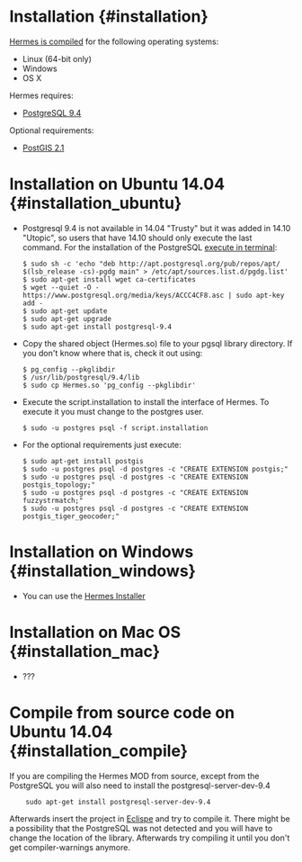 # Installation {#installation}

[Hermes is compiled](https://hermes-mod.java.net/) for the following operating systems:

- Linux (64-bit only)
- Windows
- OS X

Hermes requires:

- [PostgreSQL 9.4](http://www.postgresql.org/)

Optional requirements:

- [PostGIS 2.1](http://postgis.net/)

# Installation on Ubuntu 14.04 {#installation_ubuntu}

- Postgresql 9.4 is not available in 14.04 "Trusty" but it was added in 14.10 "Utopic", so users that have 14.10 should only execute the last command. For the installation of the PostgreSQL [execute in terminal](http://www.postgresql.org/download/linux/ubuntu/):
  
      $ sudo sh -c 'echo "deb http://apt.postgresql.org/pub/repos/apt/ $(lsb_release -cs)-pgdg main" > /etc/apt/sources.list.d/pgdg.list'
      $ sudo apt-get install wget ca-certificates
      $ wget --quiet -O - https://www.postgresql.org/media/keys/ACCC4CF8.asc | sudo apt-key add -
      $ sudo apt-get update      
      $ sudo apt-get upgrade
      $ sudo apt-get install postgresql-9.4 

	
- Copy the shared object (Hermes.so) file to your pgsql library directory. If you don't know where that is, check it out using: 

      $ pg_config --pkglibdir
      $ /usr/lib/postgresql/9.4/lib
      $ sudo cp Hermes.so 'pg_config --pkglibdir'


- Execute the script.installation to install the interface of Hermes. To execute it you must change to the postgres user. 

      $ sudo -u postgres psql -f script.installation	
      
      
- For the optional requirements just execute:

      $ sudo apt-get install postgis
      $ sudo -u postgres psql -d postgres -c "CREATE EXTENSION postgis;"
      $ sudo -u postgres psql -d postgres -c "CREATE EXTENSION postgis_topology;"
      $ sudo -u postgres psql -d postgres -c "CREATE EXTENSION fuzzystrmatch;"
      $ sudo -u postgres psql -d postgres -c "CREATE EXTENSION postgis_tiger_geocoder;"


# Installation on Windows {#installation_windows}

- You can use the [Hermes Installer](https://hermes-mod.java.net/Installer/BookVersion/HermesInstaller.zip)

# Installation on Mac OS {#installation_mac}

- ???

# Compile from source code on Ubuntu 14.04 {#installation_compile}

If you are compiling the Hermes MOD from source, except from the PostgreSQL you will also need to install the postgresql-server-dev-9.4 

		sudo apt-get install postgresql-server-dev-9.4

Afterwards insert the project in [Eclispe](http://www.eclipse.org/cdt/) and try to compile it. There might be a possibility that the PostgreSQL was not detected and you will have to change the location of the library. Afterwards try compiling it until you don't get compiler-warnings anymore. 





